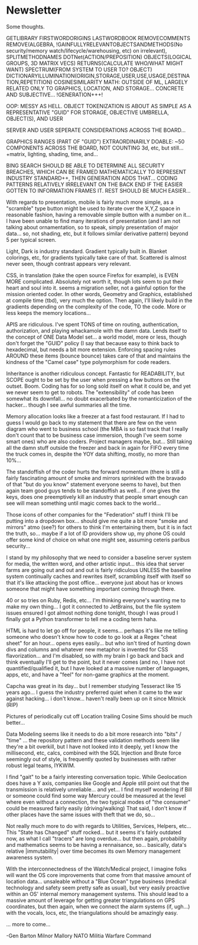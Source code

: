 # Newsletter
Some thoughts. 


GETLIBRARY
FIRSTWORDORIGINS
LASTWORDBOOK
REMOVECOMMENTS
REMOVE(ALGEBRA, !GAINFULLYRELEVANTOBJECTSANDMETHODS(No security/memory watch/lifecycle/warehousing, etc) on irrelevant), 
SPLITMETHODNAMES
DOTNet(ACTION/PREPOSITION)
OBJECTS(LOGICAL GROUPS, 3D MATRIX VECS)
RETURNS(CALCULATE WHO/WHAT MIGHT WANT)
SPECTRUM(FROM SYSTEM TO USER TO? OBJECT)
DICTIONARYILLUMINATION(ORIGIN,STORAGE,USER,USE,USAGE,DESTINATION,REPETITION)
COSINESIMILARITY
MATH: OUTSIDE OF ML, LARGELY RELATED ONLY TO GRAPHICS, LOCATION, AND STORAGE... CONCRETE AND SUBJECTIVE... !GENERATION+++!

OOP: MESSY AS HELL. OBJECT TOKENIZATION IS ABOUT AS SIMPLE AS A REPRESENTATIVE "GUID" FOR STORAGE, OBJECTIVE UMBRELLA, OBJECT(S), AND USER

SERVER AND USER SEPERATE CONSIDERATIONS ACROSS THE BOARD... 

GRAPHICS RANGES (PART OF "GUID") EXTRAORDINARILY DOABLE: ~50 COMPONENTS ACROSS THE BOARD, NOT COUNTING 3d, etc, but still... +matrix, lighting, shading, time, and...

BING SEARCH SHOULD BE ABLE TO DETERMINE ALL SECURITY BREACHES, WHICH CAN BE FRAMED MATHEMATICALLY TO REPRESENT INDUSTRY STANDARD++, THEN GENERATION ADDS THAT...
CODING PATTERNS RELATIVELY IRRELEVANT ON THE BACK END IF THE EASIER GOTTEN TO INFORMATION FRAMES IT. REST SHOULD BE MUCH EASIER...

With regards to presentation, mobile is fairly much more simple, as a "scramble" type button might be used to
iterate over the X,Y,Z space in reasonable fashion, having a removable simple button with a number on it...
I have been unable to find many iterations of presentation (and I am not talking about ornamentation, so to speak,
simply presentation of major data... so, not shading, etc, but it follows similar derivative pattern) beyond 5
per typical screen. 

Light, Dark is industry standard. Gradient typically built in. Blanket colorings, etc, for gradients typically 
take care of that. Scattered is almost never seen, though contrast appears very relevant. 

CSS, in translation (take the open source Firefox for example), is EVEN MORE complicated. Absolutely not 
worth it, though lots seem to put their heart and soul into it. seems a migration seller, not a 
gainful option for the mission oriented coder. In other words, Geometry and Graphics, established at compile time (tbd),
very much the option. Then again, I'll likely build in the gradients depending on the complexity of the code, TO
the code. More or less keeps the memory locations... 

APIS are ridiculous. I've spent TONS of time on routing, authentication, authorization, and playing whackamole
with the damn data. Lends itself to the concept of ONE Data Model set... a world model, more or less, though
don't forget the "GUID" policy (I say that because easy to think back to hexadecimal, but needs a bit more extension.
Enforcing spacing rules AROUND these items (bounce bounce) takes care of that and maintains the kindness of the 
"Camel case" type polymorphism for code readers. 

Inheritance is another ridiculous concept. Fantastic for READABILITY, but SCOPE ought to be set by the user when
pressing a few buttons on the outset. Boom. Coding has for so long sold itself on what it could be, and yet
we never seem to get to robots. The "extensibility" of code has been somewhat its downfall... no doubt 
exacerbated by the romanticization of the hacker... though I see awful summaries all the time. 

Memory allocation looks like a freezer at a fast food restaurant. If I had to guess I would go back to my statement
that there are few on the venn diagram who went to business school (the MBA is so fast track that I really don't
count that to be business case immersion, though I've seem some smart ones) who are also coders. Project managers
maybe, but... Still taking all the damn stuff outside the freezer and back in again for FIFO 
every time the truck comes in, despite the YOY data shifting, mostly, no more than 10%... 

The standoffish of the coder hurts the forward momentum (there is still a fairly fascinating amount of smoke
and mirrors sprinkled with the bravado of that "but do you know" statement everyone seems to have), but then
again team good guys tends to be standoffish as well... if one gives the keys, does one preemptively kill
an industry that people smart enough can see will mean something until magic comes back to the world...

Those icons of other companies for the "Federation" stuff I think I'll be putting into a dropdown box... should
give me quite a bit more "smoke and mirrors" atmo (see?) for others to think I'm entertaining them, but it 
is in fact the truth, so... maybe if a lot of ID providers show up, my phone OS could offer some kind of choice
on what one might see, assuming ceteris paribus security...

I stand by my philosophy that we need to consider a baseline server system for media, the written word, and
other artistic input... this idea that server farms are going out and out and out is fairly ridiculous UNLESS
the baseline system continually caches and rewrites itself, scrambling itself with itself so that it's like 
attacking the post office... everyone just about has or knows someone that might have something important 
coming through there.

40 or so tries on Ruby, Redis, etc... I'm thinking everyone's wanting me to make my own thing... I got it connected to JetBrains,
but the file system issues ensured I got almost nothing done tonight, though I was proud I finally got a Python
transformer to tell me a coding term haha. 

HTML is hard to let go off for people, it seems... perhaps it's like me telling someone who doesn't know how to code
to go look at a Regex "cheat sheet" for an hour... opens eyes easily... but who isn't tired of hunting down 
divs and columns and whatever new metaphor is invented for CSS flavorization... and I'm disabled, so with my brain
I go back and back and think eventually I'll get to the point, but it never comes (and no, I have not quantified/qualified it, but
I have looked at a massive number of languages, apps, etc, and have a "feel" for non-game graphics at the moment. 

Capcha was great in its day... but I remember studying Tesseract like 15 years ago... I guess the industry 
preferred quiet when it came to the war against hacking... i don't know... haven't really been up on it since Mitnick (RIP)

Pictures of periodically cut off Location trailing Cosine Sims should be much better... 

Data Modeling seems like it needs to do a bit more research into "bits" / "time"  ... the repository pattern 
and these validation methods seem like they're a bit overkill, but I have not looked into it deeply, yet
I know the millisecond, etc, calcs, combined with the SQL Injection and Brute force seemingly out of style, 
is frequently quoted by businesses with rather robust legal teams, IYKWIM.

I find "gait" to be a fairly interesting conversation topic. While Geolocation does have a Y axis, companies
like Google and Apple still point out that the transmission is relatively unreliable... and yet...
I find myself wondering if Bill or someone could find some way Mercury could be measured at the level 
where even without a connection, the two typical modes of "the consumer" could be measured fairly easily (driving/walking)
That said, I don't know if other places have the same issues with theft that we do, so...

Not really much more to do with regards to Utilities, Services, Helpers, etc... 
This "State has Changed" stuff rocked... but it seems it's fairly outdated now, 
as what I call "tracers" are long overdue... but then again, probability and mathematics
seems to be having a rennaisance, so... basically, data's relative |immutability| over time
becomes its own Memory management awareness system.

With the interconnectedness of the Watch/Medical project, I imagine folks will want the OS 
core improvements that come from that massive amount of location data... unsaleable
without a "Blue Ocean" type business (medical technology and safety seem pretty safe as usual),
but very easily proactive within an OS' internal memory management systems. This should lead
to a massive amount of leverage for getting greater triangulations on GPS coordinates, but then again,
when we connect the alarm systems (if, ugh...) with the vocals, locs, etc, the triangulations should be 
amazingly easy. 

... more to come...

-Gen Barton Milnor Mallory
NATO Militia Warfare Command
